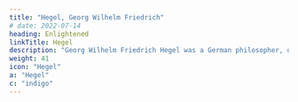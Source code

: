 ```yaml
---
title: "Hegel, Georg Wilhelm Friedrich"
# date: 2022-07-14
heading: Enlightened
linkTitle: Hegel
description: "Georg Wilhelm Friedrich Hegel was a German philosopher, one of the most important figures in German idealism and one of the founding figures of modern Western philosophy"
weight: 41
icon: "Hegel"
a: "Hegel"
c: "indigo"
---
```


